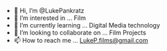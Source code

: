 - 👋 Hi, I’m @LukePankratz
- 👀 I’m interested in ... Film
- 🌱 I’m currently learning ... Digital Media technology
- 💞️ I’m looking to collaborate on ... Film Projects
- 📫 How to reach me ... LukeP.films@gmail.com

<!---
LukePankratz/LukePankratz is a ✨ special ✨ repository because its `README.md` (this file) appears on your GitHub profile.
You can click the Preview link to take a look at your changes.
--->
